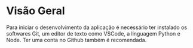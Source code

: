 # Visão Geral

Para iniciar o desenvolvimento da aplicação é necessário ter instalado os softwares Git, um editor de texto como VSCode, a linguagem Python e Node. Ter uma conta no Github também é recomendada.

&#x20;

##
